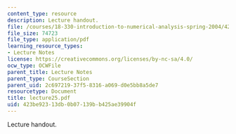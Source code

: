 ```yaml
---
content_type: resource
description: Lecture handout.
file: /courses/18-330-introduction-to-numerical-analysis-spring-2004/423be92313db0b07139bb425ae39904f_lecture25.pdf
file_size: 74723
file_type: application/pdf
learning_resource_types:
- Lecture Notes
license: https://creativecommons.org/licenses/by-nc-sa/4.0/
ocw_type: OCWFile
parent_title: Lecture Notes
parent_type: CourseSection
parent_uid: 2c697219-37f5-8316-a069-d0e5bb8a5de7
resourcetype: Document
title: lecture25.pdf
uid: 423be923-13db-0b07-139b-b425ae39904f
---
```

Lecture handout.